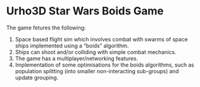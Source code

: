 # Urho3D Star Wars Boids Game

The game fetures the following:
1. Space based flight sim which involves combat with swarms of space ships implemented using a “boids” algorithm.
2. Ships can shoot and/or colliding with simple combat mechanics.
4. The game has a multiplayer/networking features.
5. Implementation of some optimisations for the boids algorithms, such as population splitting (into smaller non-interacting sub-groups) and update grouping.

